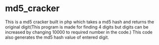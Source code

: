 # md5_cracker
This is a md5 cracker built in php which takes a md5 hash and returns the original digit(This program is made for finding 4 digits but digits can be increased by changing 10000 to required number in the code.) This code also generates the md5 hash value of entered digit.
